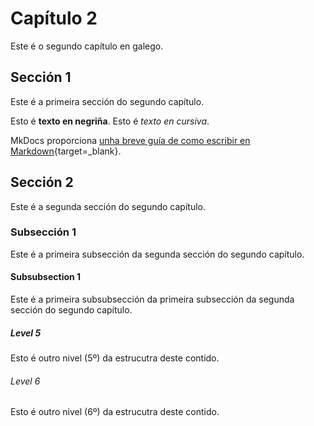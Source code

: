 # Capítulo 2

Este é o segundo capítulo en galego.

## Sección 1

Este é a primeira sección do segundo capítulo.

Esto é **texto en negriña**. Esto é *texto en cursiva*.

MkDocs proporciona [unha breve guía de como escribir en Markdown](https://www.mkdocs.org/user-guide/writing-your-docs/#writing-with-markdown){target=_blank}.

## Sección 2

Este é a segunda sección do segundo capítulo.

### Subsección 1

Este é a primeira subsección da segunda sección do segundo capítulo.

#### Subsubsection 1

Este é a primeira subsubsección da primeira subsección da segunda sección do segundo capítulo.

##### Level 5

Esto é outro nivel (5º) da estrucutra deste contido.

###### Level 6

Esto é outro nivel (6º) da estrucutra deste contido.
